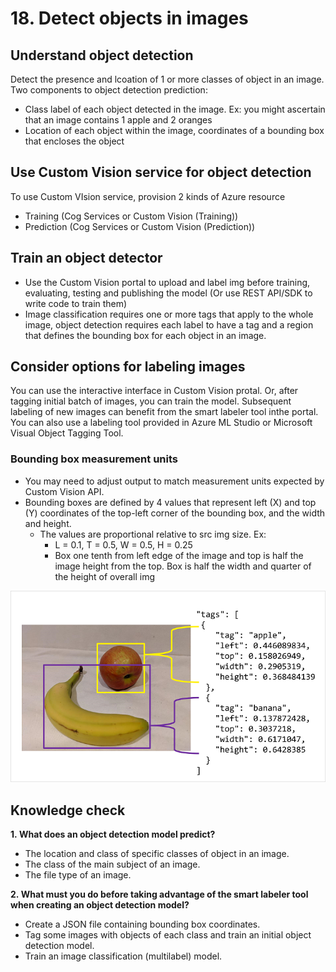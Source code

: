 # 18. Detect objects in images

## Understand object detection

Detect the presence and lcoation of 1 or more classes of object in an image. Two components to object detection prediction:

- Class label of each object detected in the image. Ex: you might ascertain that an image contains 1 apple and 2 oranges
- Location of each object within the image, coordinates of a bounding box that encloses the object

## Use Custom Vision service for object detection

To use Custom VIsion service, provision 2 kinds of Azure resource

- Training (Cog Services or Custom Vision (Training))
- Prediction (Cog Services or Custom Vision (Prediction))

## Train an object detector

- Use the Custom Vision portal to upload and label img before training, evaluating, testing and publishing the model (Or use REST API/SDK to write code to train them)
- Image classification requires one or more tags that apply to the whole image, object detection requires each label to have a tag and a region that defines the bounding box for each object in an image.

## Consider options for labeling images

You can use the interactive interface in Custom Vision protal. Or, after tagging initial batch of images, you can train the model. Subsequent labeling of new images can benefit from the smart labeler tool inthe portal. You can also use a labeling tool provided in Azure ML Studio or Microsoft Visual Object Tagging Tool. 

### Bounding box measurement units

- You may need to adjust output to match measurement units expected by Custom Vision API.
- Bounding boxes are defined by 4 values that represent left (X) and top (Y) coordinates of the top-left corner of the bounding box, and the width and height.
    - The values are proportional relative to src img size. Ex:
        - L = 0.1, T = 0.5, W = 0.5, H = 0.25
        - Box one tenth from left edge of the image and top is half the image height from the top. Box is half the width and quarter of the height of overall img

![Module 18 image](../images/module-18.png)

## Knowledge check

**1. What does an object detection model predict?**

- The location and class of specific classes of object in an image.
- The class of the main subject of an image.
- The file type of an image.

**2. What must you do before taking advantage of the smart labeler tool when creating an object detection model?**

- Create a JSON file containing bounding box coordinates.
- Tag some images with objects of each class and train an initial object detection model.
- Train an image classification (multilabel) model.